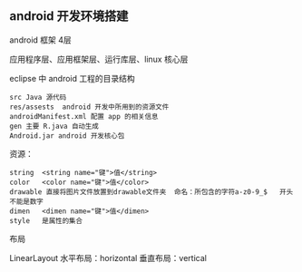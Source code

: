 
## android 开发环境搭建

android 框架 4层

应用程序层、应用框架层、运行库层、linux 核心层

eclipse 中 android 工程的目录结构

```
src Java 源代码
res/assests  android 开发中所用到的资源文件
androidManifest.xml 配置 app 的相关信息
gen 主要 R.java 自动生成
Android.jar android 开发核心包
```

资源：

```
string  <string name="键">值</string>
color   <color name="键">值</color>
drawable 直接将图片文件放置到drawable文件夹  命名：所包含的字符a-z0-9_$   开头不能是数字
dimen   <dimen name="键">值</dimen>
style   是属性的集合
```

布局

LinearLayout  水平布局：horizontal  垂直布局：vertical

  


